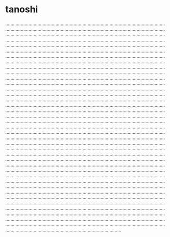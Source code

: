 # tanoshi

..................................................................................................................................................................................................................................................................................................................................................................................................................................................................................................................................................................................................................................................................................................................................................................................................................................................................................................................................................................................................................................................................................................................................................................................................................................................................................................................................................................................................................................................................................................................................................................................................................................................................................................................................................................................................................................................................................................................................................................................................................................................................................................................................................................................................................................................................................................................................................................................................................................................................................................................................................................................................................................................................................................................................................................................................................................................................................................................................................................................................................................................................................................................................................................................................................................................................................................................................................................................................................................................................................................................................................................................................................................................................................................................................................................................................................................................................................................................................................................................................................................................................................................................................................................................................................................................................................................................................................................................................................................................................................................................................................................................................................................................................................................................................................................................................................................................................................................................................................................................................
